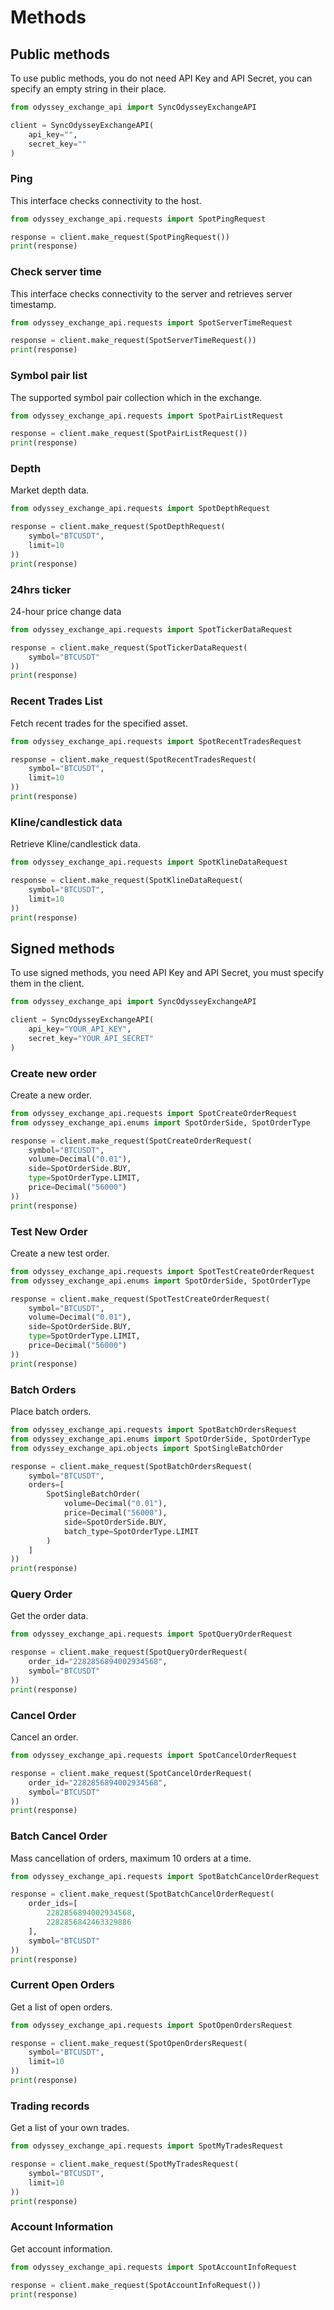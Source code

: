 # Methods

## Public methods

To use public methods, you do not need API Key and API Secret, you can specify an empty string in their place.

```python
from odyssey_exchange_api import SyncOdysseyExchangeAPI

client = SyncOdysseyExchangeAPI(
    api_key="",
    secret_key=""
)
```

### Ping

This interface checks connectivity to the host.

```python
from odyssey_exchange_api.requests import SpotPingRequest

response = client.make_request(SpotPingRequest())
print(response)
```

### Check server time

This interface checks connectivity to the server and retrieves server timestamp.

```python
from odyssey_exchange_api.requests import SpotServerTimeRequest

response = client.make_request(SpotServerTimeRequest())
print(response)
```

### Symbol pair list

The supported symbol pair collection which in the exchange.

```python
from odyssey_exchange_api.requests import SpotPairListRequest

response = client.make_request(SpotPairListRequest())
print(response)
```

### Depth

Market depth data.

```python
from odyssey_exchange_api.requests import SpotDepthRequest

response = client.make_request(SpotDepthRequest(
    symbol="BTCUSDT",
    limit=10
))
print(response)
```

### 24hrs ticker

24-hour price change data

```python
from odyssey_exchange_api.requests import SpotTickerDataRequest

response = client.make_request(SpotTickerDataRequest(
    symbol="BTCUSDT"
))
print(response)
```

### Recent Trades List

Fetch recent trades for the specified asset.

```python
from odyssey_exchange_api.requests import SpotRecentTradesRequest

response = client.make_request(SpotRecentTradesRequest(
    symbol="BTCUSDT",
    limit=10
))
print(response)
```

### Kline/candlestick data

Retrieve Kline/candlestick data.

```python
from odyssey_exchange_api.requests import SpotKlineDataRequest

response = client.make_request(SpotKlineDataRequest(
    symbol="BTCUSDT",
    limit=10
))
print(response)
```

## Signed methods

To use signed methods, you need API Key and API Secret, you must specify them in the client.

```python
from odyssey_exchange_api import SyncOdysseyExchangeAPI

client = SyncOdysseyExchangeAPI(
    api_key="YOUR_API_KEY",
    secret_key="YOUR_API_SECRET"
)
```

### Create new order

Create a new order.

```python
from odyssey_exchange_api.requests import SpotCreateOrderRequest
from odyssey_exchange_api.enums import SpotOrderSide, SpotOrderType

response = client.make_request(SpotCreateOrderRequest(
    symbol="BTCUSDT",
    volume=Decimal("0.01"),
    side=SpotOrderSide.BUY,
    type=SpotOrderType.LIMIT,
    price=Decimal("56000")
))
print(response)
```

### Test New Order

Create a new test order.

```python
from odyssey_exchange_api.requests import SpotTestCreateOrderRequest
from odyssey_exchange_api.enums import SpotOrderSide, SpotOrderType

response = client.make_request(SpotTestCreateOrderRequest(
    symbol="BTCUSDT",
    volume=Decimal("0.01"),
    side=SpotOrderSide.BUY,
    type=SpotOrderType.LIMIT,
    price=Decimal("56000")
))
print(response)
```

### Batch Orders

Place batch orders.

```python
from odyssey_exchange_api.requests import SpotBatchOrdersRequest
from odyssey_exchange_api.enums import SpotOrderSide, SpotOrderType
from odyssey_exchange_api.objects import SpotSingleBatchOrder

response = client.make_request(SpotBatchOrdersRequest(
    symbol="BTCUSDT",
    orders=[
        SpotSingleBatchOrder(
            volume=Decimal("0.01"),
            price=Decimal("56000"),
            side=SpotOrderSide.BUY,
            batch_type=SpotOrderType.LIMIT
        )
    ]
))
print(response)
```

### Query Order

Get the order data.

```python
from odyssey_exchange_api.requests import SpotQueryOrderRequest

response = client.make_request(SpotQueryOrderRequest(
    order_id="2282856894002934568",
    symbol="BTCUSDT"
))
print(response)
```

### Cancel Order

Cancel an order.

```python
from odyssey_exchange_api.requests import SpotCancelOrderRequest

response = client.make_request(SpotCancelOrderRequest(
    order_id="2282856894002934568",
    symbol="BTCUSDT"
))
print(response)
```

### Batch Cancel Order

Mass cancellation of orders, maximum 10 orders at a time.

```python
from odyssey_exchange_api.requests import SpotBatchCancelOrderRequest

response = client.make_request(SpotBatchCancelOrderRequest(
    order_ids=[
        2282856894002934568,
        2282856842463329886
    ],
    symbol="BTCUSDT"
))
print(response)
```

### Current Open Orders

Get a list of open orders.

```python
from odyssey_exchange_api.requests import SpotOpenOrdersRequest

response = client.make_request(SpotOpenOrdersRequest(
    symbol="BTCUSDT",
    limit=10
))
print(response)
```

### Trading records

Get a list of your own trades.

```python
from odyssey_exchange_api.requests import SpotMyTradesRequest

response = client.make_request(SpotMyTradesRequest(
    symbol="BTCUSDT",
    limit=10
))
print(response)
```

### Account Information

Get account information.

```python
from odyssey_exchange_api.requests import SpotAccountInfoRequest

response = client.make_request(SpotAccountInfoRequest())
print(response)
```

